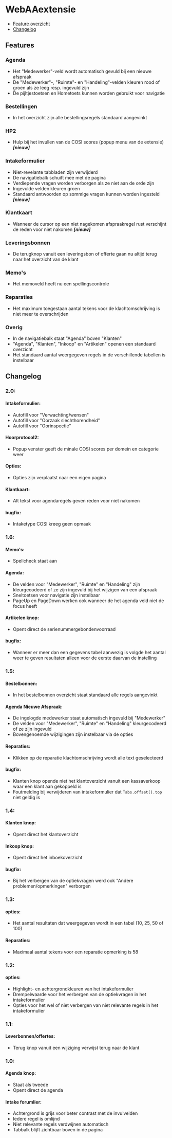 # WebAAextensie
- [Feature overzicht](#features)
- [Changelog](#changelog)

<a name="features"></a>
## Features
### Agenda
- Het "Medewerker"-veld wordt automatisch gevuld bij een nieuwe afspraak
- De "Medewerker"-, "Ruimte"- en "Handeling"-velden kleuren rood of groen als ze leeg resp. ingevuld zijn
- De pijltjestoetsen en Hometoets kunnen worden gebruikt voor navigatie
### Bestellingen
- In het overzicht zijn alle bestellingsregels standaard aangevinkt
### HP2
- Hulp bij het invullen van de COSI scores (popup menu van de extensie) *__[nieuw]__*
### Intakeformulier
- Niet-revelante tabbladen zijn verwijderd
- De navigatiebalk schuift mee met de pagina
- Verdiepende vragen worden verborgen als ze niet aan de orde zijn
- Ingevulde velden kleuren groen
- Standaard antwoorden op sommige vragen kunnen worden ingesteld *__[nieuw]__*
### Klantkaart
- Wanneer de cursor op een niet nagekomen afspraakregel rust verschijnt de reden voor niet nakomen *__[nieuw]__*
### Leveringsbonnen
- De terugknop vanuit een leveringsbon of offerte gaan nu altijd terug naar het overzicht van de klant
### Memo's
- Het memoveld heeft nu een spellingscontrole
### Reparaties
- Het maximum toegestaan aantal tekens voor de klachtomschrijving is niet meer te overschrijden
### Overig
- In de navigatiebalk staat "Agenda" boven "Klanten"
- "Agenda", "Klanten", "Inkoop" en "Artikelen" openen een standaard overzicht
- Het standaard aantal weergegeven regels in de verschillende tabellen is instelbaar

<a name="changelog"></a>
## Changelog
### 2.0:
#### Intakeformulier:
   - Autofill voor "Verwachting/wensen"
   - Autofill voor "Oorzaak slechthorendheid"
   - Autofill voor "Oorinspectie"
#### Hoorprotocol2:
   - Popup venster geeft de minale COSI scores per domein en categorie weer
#### Opties:
   - Opties zijn verplaatst naar een eigen pagina
#### Klantkaart:
   - Alt tekst voor agendaregels geven reden voor niet nakomen
#### bugfix:
   - Intaketype COSI kreeg geen opmaak

### 1.6:
#### Memo's:
   - Spellcheck staat aan
#### Agenda:
   - De velden voor "Medewerker", "Ruimte" en "Handeling" zijn kleurgecodeerd of ze zijn ingevuld bij het wijzigen van een afspraak
   - Sneltoetsen voor navigatie zijn instelbaar
   - PageUp en PageDown werken ook wanneer de het agenda veld niet de focus heeft
#### Artikelen knop:
   - Opent direct de serienummergebondenvoorraad
#### bugfix:
   - Wanneer er meer dan een gegevens tabel aanwezig is volgde het aantal weer te geven resultaten alleen voor de eerste daarvan de instelling

### 1.5:
#### Bestelbonnen:
   - In het bestelbonnen overzicht staat standaard alle regels aangevinkt
#### Agenda Nieuwe Afspraak:
   - De ingelogde medewerker staat automatisch ingevuld bij "Medewerker"
   - De velden voor "Medewerker", "Ruimte" en "Handeling" kleurgecodeerd of ze zijn ingevuld
   - Bovengenoemde wijzigingen zijn instelbaar via de opties
#### Reparaties:
   - Klikken op de reparatie klachtomschrijving wordt alle text geselecteerd
#### bugfix:
   - Klanten knop opende niet het klantoverzicht vanuit een kassaverkoop waar een klant aan gekoppeld is
   - Foutmelding bij verwijderen van intakeformulier dat `Tabs.offset().top` niet geldig is

### 1.4:
#### Klanten knop:
   - Opent direct het klantoverzicht
#### Inkoop knop:
   - Opent direct het inboekoverzicht
#### bugfix:
   - Bij het verbergen van de optiekvragen werd ook "Andere problemen/opmerkingen" verborgen
  
### 1.3:
#### opties:
   - Het aantal resultaten dat weergegeven wordt in een tabel (10, 25, 50 of 100)
#### Reparaties:
   - Maximaal aantal tekens voor een reparatie opmerking is 58
   
### 1.2:
#### opties:
   - Highlight- en achtergrondkleuren van het intakeformulier
   - Drempelwaarde voor het verbergen van de optiekvragen in het intakeformulier
   - Opties voor het wel of niet verbergen van niet relevante regels in het intakeformulier

### 1.1:
#### Leverbonnen/offertes:
   - Terug knop vanuit een wijziging verwijst terug naar de klant

### 1.0:
#### Agenda knop:
   - Staat als tweede
   - Opent direct de agenda
#### Intake forumlier:
   - Achtergrond is grijs voor beter contrast met de invulvelden
   - Iedere regel is omlijnd
   - Niet relevante regels verdwijnen automatisch
   - Tabbalk blijft zichtbaar boven in de pagina

